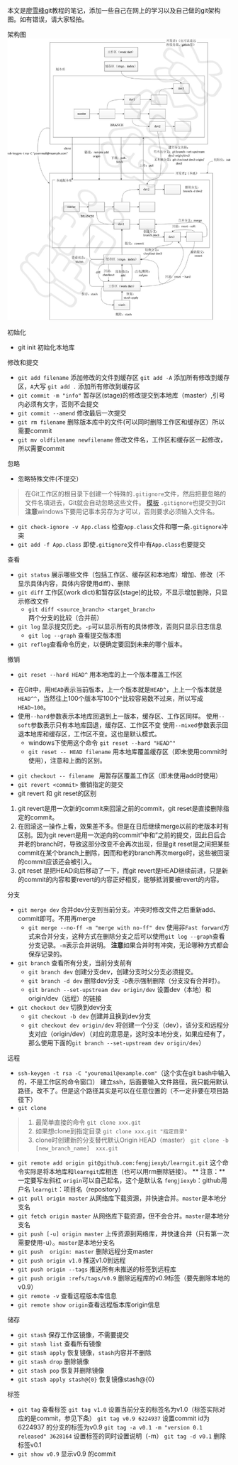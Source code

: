 本文是[廖雪峰](http://www.liaoxuefeng.com)git教程的笔记，添加一些自己在网上的学习以及自己做的git架构图。如有错误，请大家轻拍。

架构图
 ![git架构图](https://raw.githubusercontent.com/fengjiexyb/learnGit/master/git.jpg)

初始化
>
* git init 初始化本地库

修改和提交
>
* ```git add filename``` 添加修改的文件到缓存区
 `git add -A` 添加所有修改到缓存区，`A`大写
 `git add .` 添加所有修改到缓存区
* `git commit -m "info"`    暂存区(stage)的修改提交到本地库（master）,引号内必须有文字，否则不会提交
 * `git commit --amend` 修改最后一次提交
* `git rm filename` 删除版本库中的文件(可以同时删除工作区和缓存区）所以需要commit
* `git mv oldfilename newfilename` 修改文件名，工作区和缓存区一起修改，所以需要commit

忽略
>
* 忽略特殊文件(不提交）
> 在Git工作区的根目录下创建一个特殊的```.gitignore```文件，然后把要忽略的文件名填进去，Git就会自动忽略这些文件。
[模板](https://github.com/github/gitignore)
```.gitignore```也提交到Git
**注意**windows下要用记事本另存为才可以，否则要求必须输入文件名。
* `git check-ignore -v App.class` 检查```App.class```文件和哪一条```.gitignore```冲突
* `git add -f App.class` 即使```.gitignore```文件中有```App.class```也要提交

查看
>
* `git status` 展示哪些文件（包括工作区、缓存区和本地库）增加、修改（不显示具体内容，具体内容使用diff）、删除
* `git diff` 工作区(work dict)和暂存区(stage)的比较，不显示增加删除，只显示修改文件
    * `git diff <source_branch> <target_branch>` 两个分支的比较（合并前）
* `git log` 显示提交历史。```-p```可以显示所有的具体修改，否则只显示日志信息
    * `git log --graph` 查看提交版本图
* ```git reflog```查看命令历史，以便确定要回到未来的哪个版本。


撤销
>
* `git reset --hard HEAD^` 用本地库的上一个版本覆盖工作区
 - 在Git中，用`HEAD`表示当前版本，上一个版本就是`HEAD^`，上上一个版本就是`HEAD^^`，当然往上100个版本写100个^比较容易数不过来，所以写成`HEAD~100`。
 - 使用`--hard`参数表示本地库回退到上一版本，缓存区、工作区同样。
   使用`--soft`参数表示只有本地库回退，缓存区、工作区不变
   使用`--mixed`参数表示回退本地库和缓存区，工作区不变。这也是默认模式。
    - windows下使用这个命令 ```git reset --hard "HEAD^" ```
    *  `git reset -- HEAD filename`
   用本地库覆盖缓存区（即未使用commit时使用），注意和上面的区别。
*  `git checkout -- filename `
    用暂存区覆盖工作区（即未使用add时使用）
* `git revert <commit>` 撤销指定的提交
* git revert 和 git reset的区别
1. git revert是用一次新的commit来回滚之前的commit，git reset是直接删除指定的commit。
2. 在回滚这一操作上看，效果差不多。但是在日后继续merge以前的老版本时有区别。因为git revert是用一次逆向的commit“中和”之前的提交，因此日后合并老的branch时，导致这部分改变不会再次出现，但是git reset是之间把某些commit在某个branch上删除，因而和老的branch再次merge时，这些被回滚的commit应该还会被引入。
3. git reset 是把HEAD向后移动了一下，而git revert是HEAD继续前进，只是新的commit的内容和要revert的内容正好相反，能够抵消要被revert的内容。

分支
>
*  `git merge dev` 合并dev分支到当前分支。冲突时修改文件之后重新add、commit即可。不用再merge
    * `git merge --no-ff -m "merge with no-ff" dev` 使用非```Fast forward```方式来合并分支，这种方式在删除分支之后可以使用```git log --graph```查看分支记录。```-m```表示合并说明。
**注意**如果合并时有冲突，无论哪种方式都会保存记录的。
* `git branch` 查看所有分支，当前分支前有
    * `git branch dev` 创建分支dev，创建分支时父分支必须提交。
    * `git branch -d dev` 删除dev分支 ```-D```表示强制删除（分支没有合并时）。
    * `git branch --set-upstream dev origin/dev`                设置dev（本地）和origin/dev（远程）的链接
* `git checkout dev` 切换到dev分支
    * `git checkout -b dev` 创建并且换到dev分支
    * `git checkout dev origin/dev` 将创建一个分支（dev），该分支和远程分支对应（origin/dev）（对应的意思是，这时没本地分支，如果应经有了，那么使用下面的```git branch --set-upstream dev origin/dev```）

远程
>
* `ssh-keygen -t rsa -C "youremail@example.com"`（这个实在git bash中输入的，不是工作区的命令窗口） 建立ssh，后面要输入文件路径，我只能用默认路径，改不了。但是这个路径其实是可以在任意位置的（不一定非要在项目路径下）
* `git clone`
>1. 最简单直接的命令
`git clone xxx.git`
>2. 如果想clone到指定目录
`git clone xxx.git "指定目录"`
>3. clone时创建新的分支替代默认Origin HEAD（master）
`git clone -b [new_branch_name]  xxx.git`
* `git remote add origin git@github.com:fengjiexyb/learngit.git`
这个命令实际是将本地库和`learngit`库相连（也可以用rm删除链接）。
** 注意：** 一定要写左斜杠
`origin`可以自己起名，这个是默认名
`fengjiexyb`：github用户名
`learngit`：项目名（repository）
* `git pull origin master` 从网络库下载资源，并快速合并。```master```是本地分支名
* `git fetch origin master`
从网络库下载资源，但不会合并。```master```是本地分支名
* `git push [-u] origin master` 上传资源到网络库，并快速合并（只有第一次需要使用-u）。```master```是本地分支名
* `git push  origin: master` 删除远程分支master
* `git push origin v1.0` 推送v1.0到远程
* `git push origin --tags` 推送所有未推送的标签到远程库
* `git push origin :refs/tags/v0.9` 删除远程库的v0.9标签（要先删除本地的v0.9）
* `git remote -v` 查看远程版本库信息
* `git remote show origin`查看远程版本库origin信息


储存
>
* `git stash` 保存工作区镜像，不需要提交
* `git stash list` 查看所有镜像
* `git stash apply` 恢复镜像，`stash`内容并不删除
* `git stash drop` 删除镜像
* `git stash pop` 恢复并删除镜像
* `git stash apply stash@{0}` 恢复镜像stash@{0}

标签
>
* `git tag` 查看标签
`git tag v1.0` 设置当前分支的标签名为v1.0（标签实际对应的是commit，参见下条）
`git tag v0.9 6224937` 设置commit id为6224937 的分支的标签为v0.9
`git tag -a v0.1 -m "version 0.1 released" 3628164` 设置标签的同时设置说明（-m）
`git tag -d v0.1` 删除标签v0.1
* `git show v0.9` 显示v0.9 的commit


